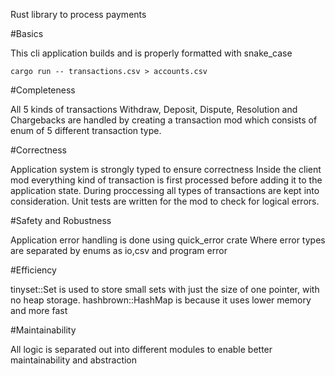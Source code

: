 Rust library to process payments

#Basics

This cli application builds and is properly formatted with snake_case 
```
cargo run -- transactions.csv > accounts.csv
```

#Completeness

All 5 kinds of transactions Withdraw, Deposit, Dispute, Resolution and Chargebacks are
handled by creating a transaction mod which consists of enum of 5 different transaction type.

#Correctness

Application system is strongly typed to ensure correctness
Inside the client mod everything kind of transaction is first processed before adding it to the application state.
During proccessing all types of transactions are kept into consideration.
Unit tests are written for the mod to check for logical errors.

#Safety and Robustness

Application error handling is done using quick_error crate
Where error types are separated by enums as io,csv and program error

#Efficiency

tinyset::Set is used to store small sets with just the size of one pointer, with no heap storage.
hashbrown::HashMap is because it uses lower memory and more fast

#Maintainability

All logic is separated out into different modules to enable better maintainability and abstraction





